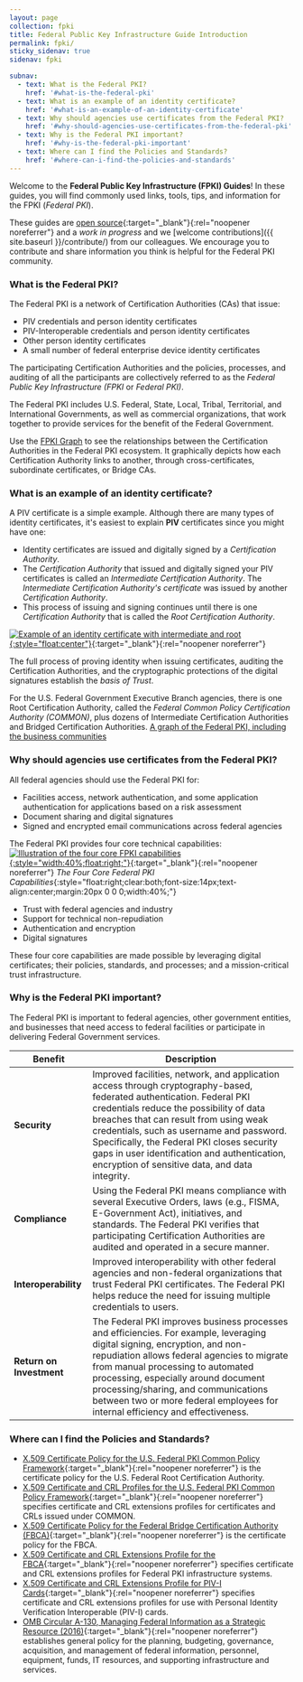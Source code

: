 ```yaml
---
layout: page
collection: fpki
title: Federal Public Key Infrastructure Guide Introduction
permalink: fpki/
sticky_sidenav: true
sidenav: fpki

subnav:
  - text: What is the Federal PKI?
    href: '#what-is-the-federal-pki'
  - text: What is an example of an identity certificate?
    href: '#what-is-an-example-of-an-identity-certificate'
  - text: Why should agencies use certificates from the Federal PKI?
    href: '#why-should-agencies-use-certificates-from-the-federal-pki'
  - text: Why is the Federal PKI important?
    href: '#why-is-the-federal-pki-important'
  - text: Where can I find the Policies and Standards?
    href: '#where-can-i-find-the-policies-and-standards'
---
```


Welcome to the **Federal Public Key Infrastructure (FPKI) Guides**! In these guides, you will find commonly used links, tools, tips, and information for the FPKI (_Federal PKI_).  

These guides are [open source](https://github.com/gsa/ficam-playbooks){:target="_blank"}{:rel="noopener noreferrer"} and a _work in progress_ and we [welcome contributions]({{ site.baseurl }}/contribute/) from our colleagues.  We encourage you to contribute and share information you think is helpful for the Federal PKI community.

### What is the Federal PKI?

The Federal PKI is a network of Certification Authorities (CAs) that issue:

- PIV credentials and person identity certificates
- PIV-Interoperable credentials and person identity certificates
- Other person identity certificates
- A small number of federal enterprise device identity certificates

The participating Certification Authorities and the policies, processes, and auditing of all the participants are collectively referred to as the _Federal Public Key Infrastructure (FPKI_ or _Federal PKI)_.

The Federal PKI includes U.S. Federal, State, Local, Tribal, Territorial, and International Governments, as well as commercial organizations, that work together to provide services for the benefit of the Federal Government.

Use the [FPKI Graph](../fpki/tools/fpkigraph/) to see the relationships between the Certification Authorities in the Federal PKI ecosystem. It graphically depicts how each Certification Authority links to another, through cross-certificates, subordinate certificates, or Bridge CAs.

### What is an example of an identity certificate?
A PIV certificate is a simple example.  Although there are many types of identity certificates, it's easiest to explain **PIV** certificates since you might have one:

* Identity certificates are issued and digitally signed by a _Certification Authority_.  
* The _Certification Authority_ that issued and digitally signed your PIV certificates is called an _Intermediate Certification Authority_. The _Intermediate Certification Authority's certificate_ was issued by another _Certification Authority_.  
* This process of issuing and signing continues until there is one _Certification Authority_ that is called the _Root Certification Authority_.

[![Example of an identity certificate with intermediate and root]({{site.baseurl}}/assets/fpki/pivcertificatechain_small.png){:style="float:center"}]({{site.baseurl}}/assets/fpki/pivcertificatechain_small.png){:target="_blank"}{:rel="noopener noreferrer"}

The full process of proving identity when issuing certificates, auditing the Certification Authorities, and the cryptographic protections of the digital signatures establish the _basis of Trust_.

For the U.S. Federal Government Executive Branch agencies, there is one Root Certification Authority, called the _Federal Common Policy Certification Authority (COMMON)_, plus dozens of Intermediate Certification Authorities and Bridged Certification Authorities. [A graph of the Federal PKI, including the business communities](../tools/fpkigraph/)


### Why should agencies use certificates from the Federal PKI?

All federal agencies should use the Federal PKI for:

* Facilities access, network authentication, and some application authentication for applications based on a risk assessment
* Document sharing and digital signatures
* Signed and encrypted email communications across federal agencies

The Federal PKI provides four core technical capabilities:
[![Illustration of the four core FPKI capabilities]({{site.baseurl}}/assets/fpki/fpki-core.png){:style="width:40%;float:right;"}]({{site.baseurl}}/assets/fpki/fpki-core.png){:target="_blank"}{:rel="noopener noreferrer"}
*The Four Core Federal PKI Capabilities*{:style="float:right;clear:both;font-size:14px;text-align:center;margin:20px 0 0 0;width:40%;"}

* Trust with federal agencies and industry
* Support for technical non-repudiation
* Authentication and encryption
* Digital signatures

These four core capabilities are made possible by leveraging digital certificates; their policies, standards, and processes; and a mission-critical trust infrastructure. 


### Why is the Federal PKI important?

The Federal PKI is important to federal agencies, other government entities, and businesses that need access to federal facilities or participate in delivering Federal Government services.    

|**Benefit**|**Description**|
|-----------|---------------|
|**Security**| Improved facilities, network, and application access through cryptography-based, federated authentication. Federal PKI credentials reduce the possibility of data breaches that can result from using weak credentials, such as username and password. Specifically, the Federal PKI closes security gaps in user identification and authentication, encryption of sensitive data, and data integrity. |
|**Compliance**| Using the Federal PKI means compliance with several Executive Orders, laws (e.g., FISMA, E-Government Act), initiatives, and standards. The Federal PKI verifies that participating Certification Authorities are audited and operated in a secure manner.|
|**Interoperability**| Improved interoperability with other federal agencies and non-federal organizations that trust Federal PKI certificates. The Federal PKI helps reduce the need for issuing multiple credentials to users.|
|**Return on Investment**| The Federal PKI improves business processes and efficiencies.  For example, leveraging digital signing, encryption, and non-repudiation allows federal agencies to migrate from manual processing to automated processing, especially around document processing/sharing, and communications between two or more federal employees for internal efficiency and effectiveness.  


### Where can I find the Policies and Standards?

* [X.509 Certificate Policy for the U.S. Federal PKI Common Policy Framework](../../docs/fpki-x509-cert-policy-common.pdf){:target="_blank"}{:rel="noopener noreferrer"} is the certificate policy for the U.S. Federal Root Certification Authority.
* [X.509 Certificate and CRL Profiles for the U.S. Federal PKI Common Policy Framework](../../docs/fpki-x509-cert-profile-common.pdf){:target="_blank"}{:rel="noopener noreferrer"} specifies certificate and CRL extensions profiles for certificates and CRLs issued under COMMON.
* [X.509 Certificate Policy for the Federal Bridge Certification Authority (FBCA)](../../docs/fpki-x509-cert-policy-fbca.pdf){:target="_blank"}{:rel="noopener noreferrer"} is the certificate policy for the FBCA.
* [X.509 Certificate and CRL Extensions Profile for the FBCA](../../docs/fpki-x509-cert-profiles-fbca.pdf){:target="_blank"}{:rel="noopener noreferrer"} specifies certificate and CRL extensions profiles for Federal PKI infrastructure systems.
* [X.509 Certificate and CRL Extensions Profile for PIV-I Cards](../../docs/fpki-x509-cert-profiles-pivi.pdf){:target="_blank"}{:rel="noopener noreferrer"} specifies certificate and CRL extensions profiles for use with Personal Identity Verification Interoperable (PIV-I) cards.
* [OMB Circular A-130, Managing Federal Information as a Strategic Resource (2016)](https://www.whitehouse.gov/sites/whitehouse.gov/files/omb/circulars/A130/a130revised.pdf){:target="_blank"}{:rel="noopener noreferrer"} establishes general policy for the planning, budgeting, governance, acquisition, and management of federal information, personnel, equipment, funds, IT resources, and supporting infrastructure and services.
